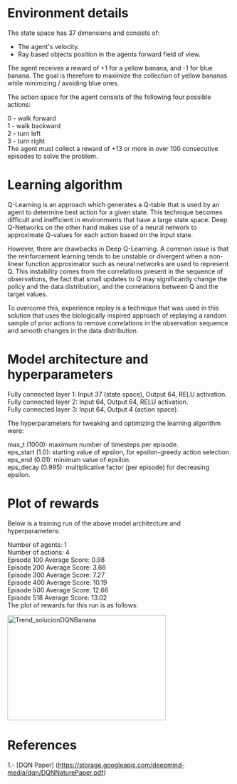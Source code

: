 # Environment details

The state space has 37 dimensions and consists of:

* The agent's velocity.
* Ray based objects position in the agents forward field of view.

The agent receives a reward of +1 for a yellow banana, and -1 for blue banana. The goal is therefore to maximize the collection of yellow bananas while minimizing / avoiding blue ones.

The action space for the agent consists of the following four possible actions:

0 - walk forward  
1 - walk backward  
2 - turn left  
3 - turn right  
The agent must collect a reward of +13 or more in over 100 consecutive episodes to solve the problem.  

# Learning algorithm
Q-Learning is an approach which generates a Q-table that is used by an agent to determine best action for a given state. This technique becomes difficult and inefficient in environments that have a large state space. Deep Q-Networks on the other hand makes use of a neural network to approximate Q-values for each action based on the input state.

However, there are drawbacks in Deep Q-Learning. A common issue is that the reinforcement learning tends to be unstable or divergent when a non-linear function approximator such as neural networks are used to represent Q. This instability comes from the correlations present in the sequence of observations, the fact that small updates to Q may significantly change the policy and the data distribution, and the correlations between Q and the target values.

To overcome this, experience replay is a technique that was used in this solution that uses the biologically inspired approach of replaying a random sample of prior actions to remove correlations in the observation sequence and smooth changes in the data distribution.

# Model architecture and hyperparameters

Fully connected layer 1: Input 37 (state space), Output 64, RELU activation.  
Fully connected layer 2: Input 64, Output 64, RELU activation.  
Fully connected layer 3: Input 64, Output 4 (action space).  

The hyperparameters for tweaking and optimizing the learning algorithm were:

max_t (1000): maximum number of timesteps per episode.  
eps_start (1.0): starting value of epsilon, for epsilon-greedy action selection.  
eps_end (0.01): minimum value of epsilon.  
eps_decay (0.995): multiplicative factor (per episode) for decreasing epsilon.  

# Plot of rewards
Below is a training run of the above model architecture and hyperparameters:

Number of agents: 1  
Number of actions: 4  
Episode 100	Average Score: 0.98  
Episode 200	Average Score: 3.66  
Episode 300	Average Score: 7.27  
Episode 400	Average Score: 10.19  
Episode 500	Average Score: 12.66  
Episode 518	Average Score: 13.02  
The plot of rewards for this run is as follows:

<img width="356" height="236" alt="Trend_solucionDQNBanana" src="https://github.com/user-attachments/assets/72085674-89f1-4fff-89f9-c67ccac8abb4" />

# References

1.- [DQN Paper] (https://storage.googleapis.com/deepmind-media/dqn/DQNNaturePaper.pdf)
